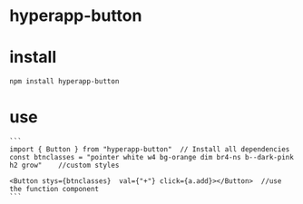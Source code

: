 # hyperapp-button
# install 
  `npm install hyperapp-button`
# use

    ```
    import { Button } from "hyperapp-button"  // Install all dependencies
    const btnclasses = "pointer white w4 bg-orange dim br4-ns b--dark-pink h2 grow"    //custom styles

    <Button stys={btnclasses}  val={"+"} click={a.add}></Button>  //use the function component                   
    ```


